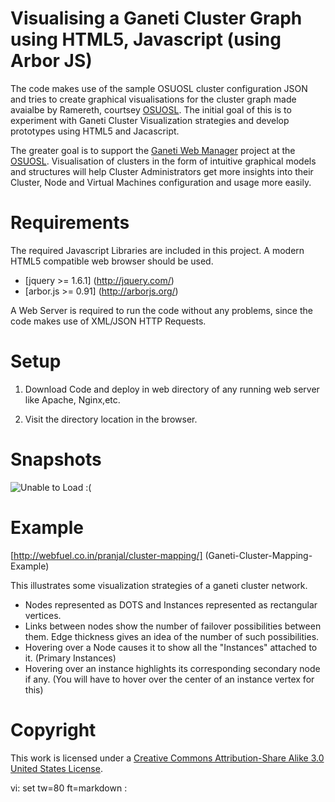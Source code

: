 # Visualising a Ganeti Cluster Graph using HTML5, Javascript (using Arbor JS)

The code makes use of the sample OSUOSL cluster configuration JSON and tries to 
create graphical visualisations for the cluster graph  made avaialbe by Ramereth, 
courtsey [OSUOSL](http://github.com/osuosl).
The initial goal of this is to experiment with Ganeti Cluster Visualization 
strategies and develop prototypes using HTML5 and Jacascript. 

The greater goal is to support the [Ganeti Web Manager](http://code.osuosl.org/projects/ganeti-webmgr) 
project at the [OSUOSL](http://osuosl.org). Visualisation of clusters in the 
form of intuitive graphical models and structures will help Cluster
 Administrators get more insights into their Cluster, Node and Virtual Machines
configuration and usage more easily.

# Requirements

The required Javascript Libraries are included in this project. A modern HTML5 
compatible web browser should be used.

* [jquery >= 1.6.1] (http://jquery.com/)
* [arbor.js >= 0.91] (http://arborjs.org/) 

A Web Server is required to run the code without any problems, since the code 
makes use of XML/JSON HTTP Requests.

# Setup

1. Download Code and deploy in web directory of any running web server 
like Apache, Nginx,etc.

2. Visit the directory location in the browser.

# Snapshots

![Unable to Load :(](http://webfuel.co.in/pranjal/test/images/ganetiviz_img2.png "Cluster with 5 nodes")

# Example

[http://webfuel.co.in/pranjal/cluster-mapping/] (Ganeti-Cluster-Mapping-Example)

This illustrates some visualization strategies of a ganeti cluster network.

* Nodes represented as DOTS and Instances represented as rectangular vertices.
* Links between nodes show the number of failover possibilities between them. Edge thickness gives an idea of the number of such possibilities.
* Hovering over a Node causes it to show all the "Instances" attached to it. (Primary Instances)
* Hovering over an instance highlights its corresponding secondary node if any. (You will have to hover over the center of an instance vertex for this)

# Copyright

This work is licensed under a [Creative Commons Attribution-Share Alike 3.0
United States License](http://creativecommons.org/licenses/by-sa/3.0/us/).

vi: set tw=80 ft=markdown :
